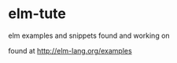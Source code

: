 # elm-tute

elm examples and snippets found and working on 

found at <http://elm-lang.org/examples>
